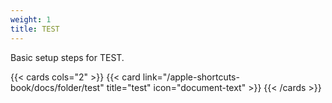 ```yaml
---
weight: 1
title: TEST
---
```


Basic setup steps for TEST.

{{< cards cols="2" >}}
  {{< card link="/apple-shortcuts-book/docs/folder/test" title="test" icon="document-text" >}}
{{< /cards >}}
